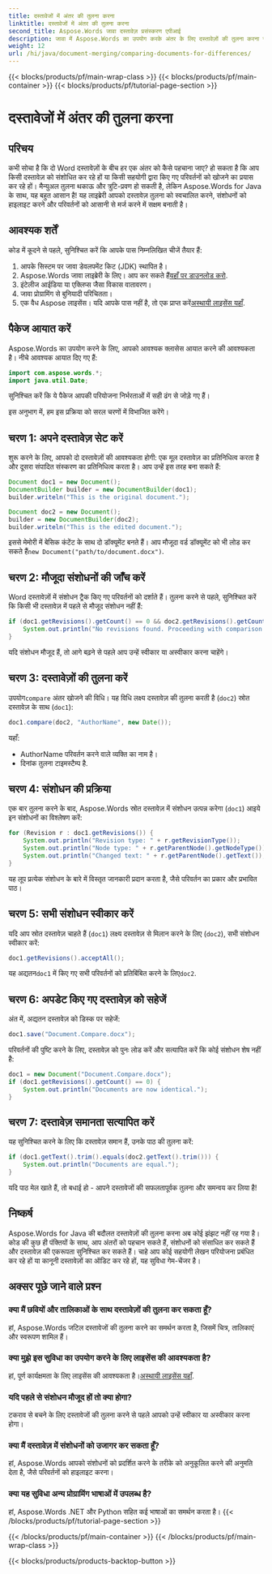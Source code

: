 ```yaml
---
title: दस्तावेजों में अंतर की तुलना करना
linktitle: दस्तावेजों में अंतर की तुलना करना
second_title: Aspose.Words जावा दस्तावेज़ प्रसंस्करण एपीआई
description: जावा में Aspose.Words का उपयोग करके अंतर के लिए दस्तावेज़ों की तुलना करना सीखें। हमारा चरण-दर-चरण गाइड सटीक दस्तावेज़ प्रबंधन सुनिश्चित करता है।
weight: 12
url: /hi/java/document-merging/comparing-documents-for-differences/
---
```


{{< blocks/products/pf/main-wrap-class >}}
{{< blocks/products/pf/main-container >}}
{{< blocks/products/pf/tutorial-page-section >}}

# दस्तावेजों में अंतर की तुलना करना

## परिचय

कभी सोचा है कि दो Word दस्तावेज़ों के बीच हर एक अंतर को कैसे पहचाना जाए? हो सकता है कि आप किसी दस्तावेज़ को संशोधित कर रहे हों या किसी सहयोगी द्वारा किए गए परिवर्तनों को खोजने का प्रयास कर रहे हों। मैन्युअल तुलना थकाऊ और त्रुटि-प्रवण हो सकती है, लेकिन Aspose.Words for Java के साथ, यह बहुत आसान है! यह लाइब्रेरी आपको दस्तावेज़ तुलना को स्वचालित करने, संशोधनों को हाइलाइट करने और परिवर्तनों को आसानी से मर्ज करने में सक्षम बनाती है।

## आवश्यक शर्तें

कोड में कूदने से पहले, सुनिश्चित करें कि आपके पास निम्नलिखित चीजें तैयार हैं:  
1. आपके सिस्टम पर जावा डेवलपमेंट किट (JDK) स्थापित है।  
2.  Aspose.Words जावा लाइब्रेरी के लिए। आप कर सकते हैं[यहाँ पर डाउनलोड करो](https://releases.aspose.com/words/java/).  
3. इंटेलीज आईडिया या एक्लिप्स जैसा विकास वातावरण।  
4. जावा प्रोग्रामिंग से बुनियादी परिचितता।  
5.  एक वैध Aspose लाइसेंस। यदि आपके पास नहीं है, तो एक प्राप्त करें[अस्थायी लाइसेंस यहाँ](https://purchase.aspose.com/temporary-license/).

## पैकेज आयात करें

Aspose.Words का उपयोग करने के लिए, आपको आवश्यक क्लासेस आयात करने की आवश्यकता है। नीचे आवश्यक आयात दिए गए हैं:

```java
import com.aspose.words.*;
import java.util.Date;
```

सुनिश्चित करें कि ये पैकेज आपकी परियोजना निर्भरताओं में सही ढंग से जोड़े गए हैं।


इस अनुभाग में, हम इस प्रक्रिया को सरल चरणों में विभाजित करेंगे।


## चरण 1: अपने दस्तावेज़ सेट करें

शुरू करने के लिए, आपको दो दस्तावेज़ों की आवश्यकता होगी: एक मूल दस्तावेज़ का प्रतिनिधित्व करता है और दूसरा संपादित संस्करण का प्रतिनिधित्व करता है। आप उन्हें इस तरह बना सकते हैं:

```java
Document doc1 = new Document();
DocumentBuilder builder = new DocumentBuilder(doc1);
builder.writeln("This is the original document.");

Document doc2 = new Document();
builder = new DocumentBuilder(doc2);
builder.writeln("This is the edited document.");
```

 इससे मेमोरी में बेसिक कंटेंट के साथ दो डॉक्यूमेंट बनते हैं। आप मौजूदा वर्ड डॉक्यूमेंट को भी लोड कर सकते हैं`new Document("path/to/document.docx")`.


## चरण 2: मौजूदा संशोधनों की जाँच करें

Word दस्तावेज़ों में संशोधन ट्रैक किए गए परिवर्तनों को दर्शाते हैं। तुलना करने से पहले, सुनिश्चित करें कि किसी भी दस्तावेज़ में पहले से मौजूद संशोधन नहीं हैं:

```java
if (doc1.getRevisions().getCount() == 0 && doc2.getRevisions().getCount() == 0) {
    System.out.println("No revisions found. Proceeding with comparison...");
}
```

यदि संशोधन मौजूद हैं, तो आगे बढ़ने से पहले आप उन्हें स्वीकार या अस्वीकार करना चाहेंगे।


## चरण 3: दस्तावेज़ों की तुलना करें

 उपयोग`compare` अंतर खोजने की विधि। यह विधि लक्ष्य दस्तावेज़ की तुलना करती है (`doc2`) स्रोत दस्तावेज़ के साथ (`doc1`):

```java
doc1.compare(doc2, "AuthorName", new Date());
```

यहाँ:
- AuthorName परिवर्तन करने वाले व्यक्ति का नाम है।
- दिनांक तुलना टाइमस्टैम्प है.


## चरण 4: संशोधन की प्रक्रिया

एक बार तुलना करने के बाद, Aspose.Words स्रोत दस्तावेज़ में संशोधन उत्पन्न करेगा (`doc1`) आइये इन संशोधनों का विश्लेषण करें:

```java
for (Revision r : doc1.getRevisions()) {
    System.out.println("Revision type: " + r.getRevisionType());
    System.out.println("Node type: " + r.getParentNode().getNodeType());
    System.out.println("Changed text: " + r.getParentNode().getText());
}
```

यह लूप प्रत्येक संशोधन के बारे में विस्तृत जानकारी प्रदान करता है, जैसे परिवर्तन का प्रकार और प्रभावित पाठ।


## चरण 5: सभी संशोधन स्वीकार करें

यदि आप स्रोत दस्तावेज़ चाहते हैं (`doc1`) लक्ष्य दस्तावेज़ से मिलान करने के लिए (`doc2`), सभी संशोधन स्वीकार करें:

```java
doc1.getRevisions().acceptAll();
```

 यह अद्यतन`doc1` में किए गए सभी परिवर्तनों को प्रतिबिंबित करने के लिए`doc2`.


## चरण 6: अपडेट किए गए दस्तावेज़ को सहेजें

अंत में, अद्यतन दस्तावेज़ को डिस्क पर सहेजें:

```java
doc1.save("Document.Compare.docx");
```

परिवर्तनों की पुष्टि करने के लिए, दस्तावेज़ को पुनः लोड करें और सत्यापित करें कि कोई संशोधन शेष नहीं है:

```java
doc1 = new Document("Document.Compare.docx");
if (doc1.getRevisions().getCount() == 0) {
    System.out.println("Documents are now identical.");
}
```


## चरण 7: दस्तावेज़ समानता सत्यापित करें

यह सुनिश्चित करने के लिए कि दस्तावेज़ समान हैं, उनके पाठ की तुलना करें:

```java
if (doc1.getText().trim().equals(doc2.getText().trim())) {
    System.out.println("Documents are equal.");
}
```

यदि पाठ मेल खाते हैं, तो बधाई हो - आपने दस्तावेजों की सफलतापूर्वक तुलना और समन्वय कर लिया है!


## निष्कर्ष

Aspose.Words for Java की बदौलत दस्तावेज़ों की तुलना करना अब कोई झंझट नहीं रह गया है। कोड की कुछ ही पंक्तियों के साथ, आप अंतरों को पहचान सकते हैं, संशोधनों को संसाधित कर सकते हैं और दस्तावेज़ की एकरूपता सुनिश्चित कर सकते हैं। चाहे आप कोई सहयोगी लेखन परियोजना प्रबंधित कर रहे हों या कानूनी दस्तावेज़ों का ऑडिट कर रहे हों, यह सुविधा गेम-चेंजर है।

## अक्सर पूछे जाने वाले प्रश्न

### क्या मैं छवियों और तालिकाओं के साथ दस्तावेज़ों की तुलना कर सकता हूँ?  
हां, Aspose.Words जटिल दस्तावेजों की तुलना करने का समर्थन करता है, जिसमें चित्र, तालिकाएं और स्वरूपण शामिल हैं।

### क्या मुझे इस सुविधा का उपयोग करने के लिए लाइसेंस की आवश्यकता है?  
 हां, पूर्ण कार्यक्षमता के लिए लाइसेंस की आवश्यकता है।[अस्थायी लाइसेंस यहाँ](https://purchase.aspose.com/temporary-license/).

### यदि पहले से संशोधन मौजूद हों तो क्या होगा?  
टकराव से बचने के लिए दस्तावेजों की तुलना करने से पहले आपको उन्हें स्वीकार या अस्वीकार करना होगा।

### क्या मैं दस्तावेज़ में संशोधनों को उजागर कर सकता हूँ?  
हां, Aspose.Words आपको संशोधनों को प्रदर्शित करने के तरीके को अनुकूलित करने की अनुमति देता है, जैसे परिवर्तनों को हाइलाइट करना।

### क्या यह सुविधा अन्य प्रोग्रामिंग भाषाओं में उपलब्ध है?  
हां, Aspose.Words .NET और Python सहित कई भाषाओं का समर्थन करता है।
{{< /blocks/products/pf/tutorial-page-section >}}

{{< /blocks/products/pf/main-container >}}
{{< /blocks/products/pf/main-wrap-class >}}

{{< blocks/products/products-backtop-button >}}
